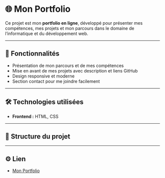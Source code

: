 # 🌐 Mon Portfolio

Ce projet est mon **portfolio en ligne**, développé pour présenter mes compétences, 
mes projets et mon parcours dans le domaine de l’informatique et du développement web.

---

## 🚀 Fonctionnalités
- Présentation de mon parcours et de mes compétences
- Mise en avant de mes projets avec description et liens GitHub
- Design responsive et moderne
- Section contact pour me joindre facilement

---

## 🛠️ Technologies utilisées
- **Frontend :** HTML, CSS

---

## 📂 Structure du projet

---

## ⚙️ Lien
- [Mon Portfolio](https://roxas004.github.io/Portfolio)